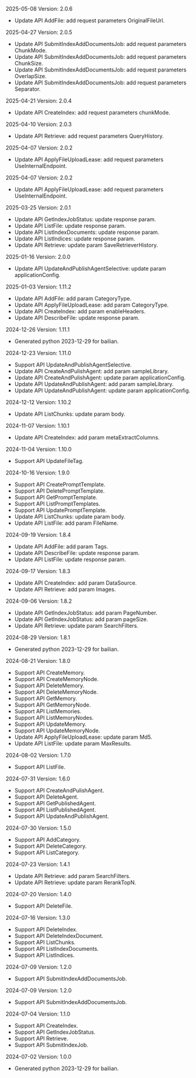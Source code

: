 2025-05-08 Version: 2.0.6
- Update API AddFile: add request parameters OriginalFileUrl.


2025-04-27 Version: 2.0.5
- Update API SubmitIndexAddDocumentsJob: add request parameters ChunkMode.
- Update API SubmitIndexAddDocumentsJob: add request parameters ChunkSize.
- Update API SubmitIndexAddDocumentsJob: add request parameters OverlapSize.
- Update API SubmitIndexAddDocumentsJob: add request parameters Separator.


2025-04-21 Version: 2.0.4
- Update API CreateIndex: add request parameters chunkMode.


2025-04-10 Version: 2.0.3
- Update API Retrieve: add request parameters QueryHistory.


2025-04-07 Version: 2.0.2
- Update API ApplyFileUploadLease: add request parameters UseInternalEndpoint.


2025-04-07 Version: 2.0.2
- Update API ApplyFileUploadLease: add request parameters UseInternalEndpoint.


2025-03-25 Version: 2.0.1
- Update API GetIndexJobStatus: update response param.
- Update API ListFile: update response param.
- Update API ListIndexDocuments: update response param.
- Update API ListIndices: update response param.
- Update API Retrieve: update param SaveRetrieverHistory.


2025-01-16 Version: 2.0.0
- Update API UpdateAndPublishAgentSelective: update param applicationConfig.


2025-01-03 Version: 1.11.2
- Update API AddFile: add param CategoryType.
- Update API ApplyFileUploadLease: add param CategoryType.
- Update API CreateIndex: add param enableHeaders.
- Update API DescribeFile: update response param.


2024-12-26 Version: 1.11.1
- Generated python 2023-12-29 for bailian.

2024-12-23 Version: 1.11.0
- Support API UpdateAndPublishAgentSelective.
- Update API CreateAndPulishAgent: add param sampleLibrary.
- Update API CreateAndPulishAgent: update param applicationConfig.
- Update API UpdateAndPublishAgent: add param sampleLibrary.
- Update API UpdateAndPublishAgent: update param applicationConfig.


2024-12-12 Version: 1.10.2
- Update API ListChunks: update param body.


2024-11-07 Version: 1.10.1
- Update API CreateIndex: add param metaExtractColumns.


2024-11-04 Version: 1.10.0
- Support API UpdateFileTag.


2024-10-16 Version: 1.9.0
- Support API CreatePromptTemplate.
- Support API DeletePromptTemplate.
- Support API GetPromptTemplate.
- Support API ListPromptTemplates.
- Support API UpdatePromptTemplate.
- Update API ListChunks: update param body.
- Update API ListFile: add param FileName.


2024-09-19 Version: 1.8.4
- Update API AddFile: add param Tags.
- Update API DescribeFile: update response param.
- Update API ListFile: update response param.


2024-09-17 Version: 1.8.3
- Update API CreateIndex: add param DataSource.
- Update API Retrieve: add param Images.


2024-09-06 Version: 1.8.2
- Update API GetIndexJobStatus: add param PageNumber.
- Update API GetIndexJobStatus: add param pageSize.
- Update API Retrieve: update param SearchFilters.


2024-08-29 Version: 1.8.1
- Generated python 2023-12-29 for bailian.

2024-08-21 Version: 1.8.0
- Support API CreateMemory.
- Support API CreateMemoryNode.
- Support API DeleteMemory.
- Support API DeleteMemoryNode.
- Support API GetMemory.
- Support API GetMemoryNode.
- Support API ListMemories.
- Support API ListMemoryNodes.
- Support API UpdateMemory.
- Support API UpdateMemoryNode.
- Update API ApplyFileUploadLease: update param Md5.
- Update API ListFile: update param MaxResults.


2024-08-02 Version: 1.7.0
- Support API ListFile.


2024-07-31 Version: 1.6.0
- Support API CreateAndPulishAgent.
- Support API DeleteAgent.
- Support API GetPublishedAgent.
- Support API ListPublishedAgent.
- Support API UpdateAndPublishAgent.


2024-07-30 Version: 1.5.0
- Support API AddCategory.
- Support API DeleteCategory.
- Support API ListCategory.


2024-07-23 Version: 1.4.1
- Update API Retrieve: add param SearchFilters.
- Update API Retrieve: update param RerankTopN.


2024-07-20 Version: 1.4.0
- Support API DeleteFile.


2024-07-16 Version: 1.3.0
- Support API DeleteIndex.
- Support API DeleteIndexDocument.
- Support API ListChunks.
- Support API ListIndexDocuments.
- Support API ListIndices.


2024-07-09 Version: 1.2.0
- Support API SubmitIndexAddDocumentsJob.


2024-07-09 Version: 1.2.0
- Support API SubmitIndexAddDocumentsJob.


2024-07-04 Version: 1.1.0
- Support API CreateIndex.
- Support API GetIndexJobStatus.
- Support API Retrieve.
- Support API SubmitIndexJob.


2024-07-02 Version: 1.0.0
- Generated python 2023-12-29 for bailian.

